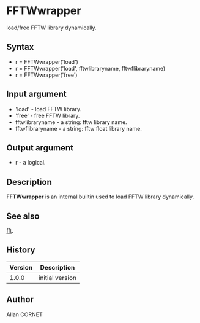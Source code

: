 

# FFTWwrapper

load/free FFTW library dynamically.

## Syntax

- r = FFTWwrapper('load')
- r = FFTWwrapper('load', fftwlibraryname, fftwflibraryname)
- r = FFTWwrapper('free')

## Input argument

 - 'load' - load FFTW library.
 - 'free' - free FFTW library.
 - fftwlibraryname - a string: fftw library name.
 - fftwflibraryname - a string: fftw float library name.

## Output argument

 - r - a logical.

## Description


  <p><b>FFTWwrapper</b> is an internal builtin used to load FFTW library dynamically.</p>


## See also

[fft](fft.md).
## History

|Version|Description|
|------|------|
|1.0.0|initial version|


## Author

Allan CORNET



